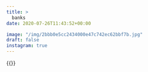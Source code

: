 ```yaml
---
title: >
  banks
date: 2020-07-26T11:43:52+00:00

image: "/img/2bbb0e5cc2434000e47c742ec62bbf7b.jpg"
draft: false
instagram: true
---
```


{{<photo src="/img/2bbb0e5cc2434000e47c742ec62bbf7b.jpg">}}

